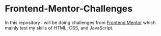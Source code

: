 # Frontend-Mentor-Challenges
In this repository I will be doing challenges from [Frontend Mentor](frontendmentor.io) which mainly test my skills of HTML, CSS, and JavaScript.
